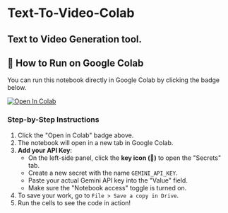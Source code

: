 # Text-To-Video-Colab
Text to Video Generation tool.
---

## 🚀 How to Run on Google Colab

You can run this notebook directly in Google Colab by clicking the badge below.

[![Open In Colab](https://colab.research.google.com/assets/colab-badge.svg)](https://colab.research.google.com/github/Kattrapin-Global/Text-To-Video-Colab/blob/main/TEXT_TO_VIDEO_2.ipynb)

### Step-by-Step Instructions

1.  Click the "Open in Colab" badge above.
2.  The notebook will open in a new tab in Google Colab.
3.  **Add your API Key**:
    * On the left-side panel, click the **key icon (🔑)** to open the "Secrets" tab.
    * Create a new secret with the name `GEMINI_API_KEY`.
    * Paste your actual Gemini API key into the "Value" field.
    * Make sure the "Notebook access" toggle is turned on.
4.  To save your work, go to `File > Save a copy in Drive`.
5.  Run the cells to see the code in action!
